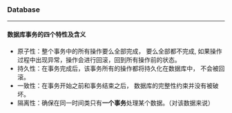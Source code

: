 ### Database
---

#### 数据库事务的四个特性及含义
* 原子性：整个事务中的所有操作要么全部完成， 要么全部都不完成, 如果操作过程中出现异常，操作会进行回滚，回到所有操作前的状态。
* 持久性：在事务完成后，该事务所有的操作都将持久化在数据库中， 不会被回滚。
* 一致性：在事务开始之前和事务结束之后， 数据库的完整性约束并没有被破坏。
* 隔离性：确保在同一时间类只有**一个事务**处理某个数据。（对该数据来说）
